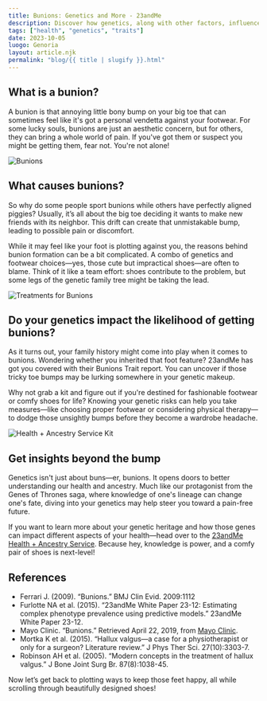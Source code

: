 ```yaml
---
title: Bunions: Genetics and More - 23andMe
description: Discover how genetics, along with other factors, influences the formation of bunions and what you can do about it!
tags: ["health", "genetics", "traits"]
date: 2023-10-05
luogo: Genoria
layout: article.njk
permalink: "blog/{{ title | slugify }}.html"
---
```


## What is a bunion?

A bunion is that annoying little bony bump on your big toe that can sometimes feel like it's got a personal vendetta against your footwear. For some lucky souls, bunions are just an aesthetic concern, but for others, they can bring a whole world of pain. If you've got them or suspect you might be getting them, fear not. You're not alone!

![Bunions](https://you.23andme.com/static/img/reports/mini/bunions/story_bunion.svg)

## What causes bunions?

So why do some people sport bunions while others have perfectly aligned piggies? Usually, it’s all about the big toe deciding it wants to make new friends with its neighbor. This drift can create that unmistakable bump, leading to possible pain or discomfort. 

While it may feel like your foot is plotting against you, the reasons behind bunion formation can be a bit complicated. A combo of genetics and footwear choices—yes, those cute but impractical shoes—are often to blame. Think of it like a team effort: shoes contribute to the problem, but some legs of the genetic family tree might be taking the lead.

![Treatments for Bunions](https://you.23andme.com/static/img/reports/mini/bunions/story_treatments.svg)

## Do your genetics impact the likelihood of getting bunions?

As it turns out, your family history might come into play when it comes to bunions. Wondering whether you inherited that foot feature? 23andMe has got you covered with their Bunions Trait report. You can uncover if those tricky toe bumps may be lurking somewhere in your genetic makeup.

Why not grab a kit and figure out if you're destined for fashionable footwear or comfy shoes for life? Knowing your genetic risks can help you take measures—like choosing proper footwear or considering physical therapy—to dodge those unsightly bumps before they become a wardrobe headache.

![Health + Ancestry Service Kit](https://pub-prd-seohub-us-west-2.s3.us-west-2.amazonaws.com/wp-content/uploads/sites/2/2022/03/HA-Kit-Image-1.png)

## Get insights beyond the bump

Genetics isn't just about buns—er, bunions. It opens doors to better understanding our health and ancestry. Much like our protagonist from the Genes of Thrones saga, where knowledge of one's lineage can change one's fate, diving into your genetics may help steer you toward a pain-free future.

If you want to learn more about your genetic heritage and how those genes can impact different aspects of your health—head over to the [23andMe Health + Ancestry Service](https://www.23andme.com/dna-health-ancestry/). Because hey, knowledge is power, and a comfy pair of shoes is next-level!

## References

- Ferrari J. (2009). “Bunions.” BMJ Clin Evid. 2009:1112
- Furlotte NA et al. (2015). “23andMe White Paper 23-12: Estimating complex phenotype prevalence using predictive models.” 23andMe White Paper 23-12.
- Mayo Clinic. “Bunions.” Retrieved April 22, 2019, from [Mayo Clinic](https://www.mayoclinic.org/diseases-conditions/bunions/symptoms-causes/syc-20354799).
- Mortka K et al. (2015). “Hallux valgus—a case for a physiotherapist or only for a surgeon? Literature review.” J Phys Ther Sci. 27(10):3303-7.
- Robinson AH et al. (2005). “Modern concepts in the treatment of hallux valgus.” J Bone Joint Surg Br. 87(8):1038-45. 

Now let’s get back to plotting ways to keep those feet happy, all while scrolling through beautifully designed shoes!